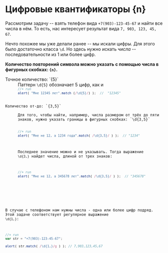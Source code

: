 # Цифровые квантификаторы {n}

Рассмотрим задачу -- взять телефон вида `+7(903)-123-45-67` и найти все числа в нём. То есть, нас интересует результат вида `7, 903, 123, 45, 67`.

Нечто похожее мы уже делали ранее -- мы искали цифры. Для этого было достаточно класса `\d`. Но здесь нужно искать *числа* -- последовательности из 1 или более цифр.

**Количество повторений символа можно указать с помощью числа в фигурных скобках: `{n}`.** 

<dl>
<dt>Точное количество: `{5}`</dt>
<dd>Паттерн <code class="pattern">\d{5}</code> обозначает 5 цифр, как и <code class="pattern>\d\d\d\d\d</code>.

Следующий пример находит пятизначное число.

```js
//+ run
alert( "Мне 12345 лет".match (/\d{5}/) );  //  "12345"
```

</dd>
<dt>Количество от-до: `{3,5}`</dt>
<dd>Для того, чтобы найти, например, числа размером от трёх до пяти знаков, нужно указать границы в фигурных скобках: `\d{3,5}`

```js
//+ run
alert( "Мне не 12, а 1234 года".match( /\d{3,5}/ ) );  // "1234"
```

Последнее значение можно и не указывать. Тогда выражение `\d{3,}` найдет числа, длиной от трех знаков:

```js
//+ run
alert( "Мне не 12, а 345678 лет".match( /\d{3,5}/ ) );  // "345678"
```

</dd>
</dl>

В случае с телефоном нам нужны числа - одна или более цифр подряд. Этой задаче соответствует регулярное выражение <code class="pattern">\d{1,}</code>:

```js
//+ run
var str = "+7(903)-123-45-67";

alert( str.match( /\d{1,}/g ) ); // 7,903,123,45,67
```

